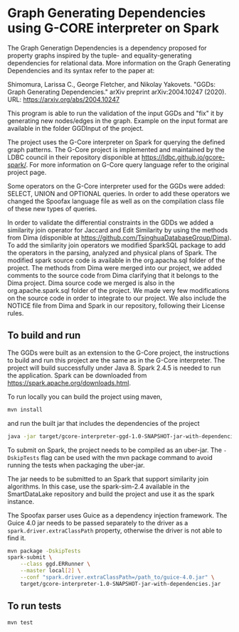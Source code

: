 # Graph Generating Dependencies using G-CORE interpreter on Spark

The Graph Generatign Dependencies is a dependency proposed for property graphs inspired by the tuple- and equality-generating dependencies for relational data.
More information on the Graph Generating Dependencies and its syntax refer to the paper at: 

Shimomura, Larissa C., George Fletcher, and Nikolay Yakovets. "GGDs: Graph Generating Dependencies." arXiv preprint arXiv:2004.10247 (2020).
URL: https://arxiv.org/abs/2004.10247

This program is able to run the validation of the input GGDs and "fix" it by generating new nodes/edges in the graph.
Example on the input format are available in the folder GGDInput of the project.

The project uses the G-Core interpreter on Spark for querying the defined graph patterns. The G-Core project is implemented and maintained by the LDBC council in their repository disponible at https://ldbc.github.io/gcore-spark/. For more information on G-Core query language refer to the original project page.

Some operators on the G-Core interpreter used for the GGDs were added: SELECT, UNION and OPTIONAL queries. In order to add these operators we changed the Spoofax language file as well as on the compilation class file of these new types of queries.

In order to validate the differential constraints in the GDDs we added a similarity join operator for Jaccard and Edit Similarity by using the methods from Dima (disponible at https://github.com/TsinghuaDatabaseGroup/Dima). 
To add the similarity join operators we modified SparkSQL package to add the operators in the parsing, analyzed and physical plans of Spark. The modified spark source code is available in the org.apacha.sql folder of the project.
The methods from Dima were merged into our project, we added comments to the source code from Dima clarifying that it belongs to the Dima project. Dima source code we merged is also in the org.apache.spark.sql folder of the project. We made very few modifications on the source code in order to integrate to our project. We also include the NOTICE file from Dima and Spark in our repository, following their License rules. 

## To build and run
The GGDs were built as an extension to the G-Core project, the instructions to build and run this project are the same as in the G-Core interpreter.
The project will build successfully under Java 8. Spark 2.4.5 is needed to run
the application. Spark can be downloaded from
https://spark.apache.org/downloads.html.

To run locally you can build the project using maven,
```bash
mvn install 
```
and run the built jar that includes the dependencies of the project
```bash
java -jar target/gcore-interpreter-ggd-1.0-SNAPSHOT-jar-with-dependencies.jar
```

To submit on Spark, the project needs to be compiled as an uber-jar. The
```-DskipTests``` flag can be used with the mvn package command to avoid running
the tests when packaging the uber-jar.

The jar needs to be submitted to an Spark that support similarity join algorithms. In this case, use the spark-sim-2.4 available in the SmartDataLake repository and build the project and use it as the spark instance.

The Spoofax parser uses Guice as a dependency injection framework. The Guice 4.0
jar needs to be passed separately to the driver as a
```spark.driver.extraClassPath``` property, otherwise the driver is not able to
find it.

```bash
mvn package -DskipTests
spark-submit \
    --class ggd.ERRunner \
    --master local[2] \
    --conf "spark.driver.extraClassPath=/path_to/guice-4.0.jar" \
    target/gcore-interpreter-1.0-SNAPSHOT-jar-with-dependencies.jar
```

## To run tests
```bash
mvn test
```
